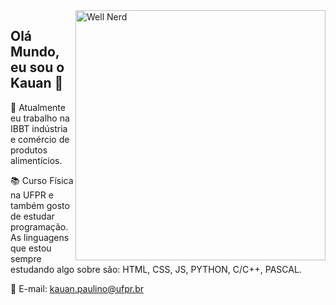 <img src="https://i.redd.it/3abptfky3bi41.png" width="400px" min-width="300px" max-width="400px" align="right" alt="Well Nerd">

## Olá Mundo, eu sou o Kauan 👋

💼 Atualmente eu trabalho na IBBT indústria e comércio de produtos alimentícios.

📚 Curso Física na UFPR e também gosto de estudar programação. As linguagens que estou sempre estudando algo sobre são: HTML, CSS, JS, PYTHON, C/C++, PASCAL.

📧 E-mail: <a href="kauan.paulino@ufpr.br">kauan.paulino@ufpr.br</a>

<!--
**KRP18/krp18** is a ✨ _special_ ✨ repository because its `README.md` (this file) appears on your GitHub profile.

Here are some ideas to get you started:

- 🔭 I’m currently working on ...
- 🌱 I’m currently learning ...
- 👯 I’m looking to collaborate on ...
- 🤔 I’m looking for help with ...
- 💬 Ask me about ...
- 📫 How to reach me: ...
- 😄 Pronouns: ...
- ⚡ Fun fact: ...
-->
